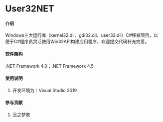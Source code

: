 # User32NET

#### 介绍
Windows三大运行库（kernel32.dll、gdi32.dll、user32.dll）C#移植项目，以便于C#程序员灵活使用Win32API构建应用程序，欢迎提交代码补充完善。

#### 软件架构
.NET Framework 4.0；.NET Framework 4.5

#### 使用说明

1.  开发环境为：Visual Studio 2019

#### 参与贡献

1.  云之梦歌

